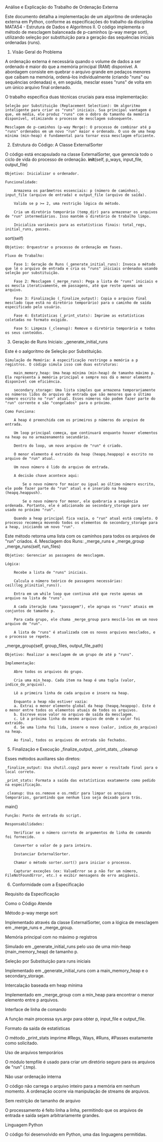 Análise e Explicação do Trabalho de Ordenação Externa

Este documento detalha a implementação de um algoritmo de ordenação externa em Python, conforme as especificações do trabalho da disciplina MATA54 - Estrutura de Dados e Algoritmos II. O código implementa o método de mesclagem balanceada de p-caminhos (p-way merge sort), utilizando seleção por substituição para a geração das sequências iniciais ordenadas (runs).
1. Visão Geral do Problema

A ordenação externa é necessária quando o volume de dados a ser ordenado é maior do que a memória principal (RAM) disponível. A abordagem consiste em quebrar o arquivo grande em pedaços menores que caibam na memória, ordená-los individualmente (criando "runs" ou sequências ordenadas) e, em seguida, mesclar esses "runs" de volta em um único arquivo final ordenado.

O trabalho especifica duas técnicas cruciais para essa implementação:

    Seleção por Substituição (Replacement Selection): Um algoritmo inteligente para criar os "runs" iniciais. Sua principal vantagem é que, em média, ele produz "runs" com o dobro do tamanho da memória disponível, otimizando o processo de mesclagem subsequente.

    Mesclagem de p-caminhos (p-way Merge): O processo de combinar até p "runs" ordenados em um novo "run" maior e ordenado. O uso de uma heap mínima (min-heap) é fundamental para tornar essa mesclagem eficiente.

2. Estrutura do Código: A Classe ExternalSorter

O código está encapsulado na classe ExternalSorter, que gerencia todo o ciclo de vida do processo de ordenação.
__init__(self, p_ways, input_file, output_file)

    Objetivo: Inicializar o ordenador.

    Funcionalidade:

        Armazena os parâmetros essenciais: p (número de caminhos), input_file (arquivo de entrada) e output_file (arquivo de saída).

        Valida se p >= 2, uma restrição lógica do método.

        Cria um diretório temporário (temp_dir) para armazenar os arquivos de "run" intermediários. Isso mantém o diretório de trabalho limpo.

        Inicializa variáveis para as estatísticas finais: total_regs, initial_runs, passes.

sort(self)

    Objetivo: Orquestrar o processo de ordenação em fases.

    Fluxo de Trabalho:

        Fase 1: Geração de Runs (_generate_initial_runs): Invoca o método que lê o arquivo de entrada e cria os "runs" iniciais ordenados usando seleção por substituição.

        Fase 2: Mesclagem (_merge_runs): Pega a lista de "runs" iniciais e os mescla iterativamente, em passagens, até que reste apenas um arquivo.

        Fase 3: Finalização (_finalize_output): Copia o arquivo final mesclado (que está no diretório temporário) para o caminho de saída especificado pelo usuário.

        Fase 4: Estatísticas (_print_stats): Imprime as estatísticas coletadas no formato exigido.

        Fase 5: Limpeza (_cleanup): Remove o diretório temporário e todos os seus conteúdos.

3. Geração de Runs Iniciais: _generate_initial_runs

Este é o aalgoritmo de Seleção por Substituição.

    Simulação de Memória: A especificação restringe a memória a p registros. O código simula isso com duas estruturas:

        main_memory_heap: Uma heap mínima (min-heap) de tamanho máximo p. Ela representa a memória principal e sempre nos dá o menor elemento disponível com eficiência.

        secondary_storage: Uma lista simples que armazena temporariamente os números lidos do arquivo de entrada que são menores que o último número escrito no "run" atual. Esses números não podem fazer parte do "run" corrente e são "congelados" para o próximo.

    Como Funciona:

        A heap é preenchida com os primeiros p números do arquivo de entrada.

        Um loop principal começa, que continuará enquanto houver elementos na heap ou no armazenamento secundário.

        Dentro do loop, um novo arquivo de "run" é criado.

        O menor elemento é extraído da heap (heapq.heappop) e escrito no arquivo de "run" atual.

        Um novo número é lido do arquivo de entrada.

        A decisão chave acontece aqui:

            Se o novo número for maior ou igual ao último número escrito, ele pode fazer parte do "run" atual e é inserido na heap (heapq.heappush).

            Se o novo número for menor, ele quebraria a sequência ordenada. Portanto, ele é adicionado ao secondary_storage para ser usado no próximo "run".

        Quando a heap principal fica vazia, o "run" atual está completo. O processo recomeça movendo todos os elementos do secondary_storage para a heap, iniciando um novo "run".

Este método retorna uma lista com os caminhos para todos os arquivos de "run" criados.
4. Mesclagem dos Runs: _merge_runs e _merge_group
_merge_runs(self, run_files)

    Objetivo: Gerenciar as passagens de mesclagem.

    Lógica:

        Recebe a lista de "runs" iniciais.

        Calcula o número teórico de passagens necessárias: ceil(log_p(initial_runs)).

        Entra em um while loop que continua até que reste apenas um arquivo na lista de "runs".

        A cada iteração (uma "passagem"), ele agrupa os "runs" atuais em conjuntos de tamanho p.

        Para cada grupo, ele chama _merge_group para mesclá-los em um novo arquivo de "run".

        A lista de "runs" é atualizada com os novos arquivos mesclados, e o processo se repete.

_merge_group(self, group_files, output_file_path)

    Objetivo: Realizar a mesclagem de um grupo de até p "runs".

    Implementação:

        Abre todos os arquivos do grupo.

        Cria uma min_heap. Cada item na heap é uma tupla (valor, indice_do_arquivo).

        Lê a primeira linha de cada arquivo e insere na heap.

        Enquanto a heap não estiver vazia:
        a. Extrai o menor elemento global da heap (heapq.heappop). Este é o menor entre todos os elementos atuais de todos os arquivos.
        b. Escreve esse valor no arquivo de saída da mesclagem.
        c. Lê a próxima linha do mesmo arquivo de onde o valor foi extraído.
        d. Se uma linha foi lida, insere o novo (valor, indice_do_arquivo) na heap.

        Ao final, todos os arquivos de entrada são fechados.

5. Finalização e Execução
_finalize_output, _print_stats, _cleanup

Esses métodos auxiliares são diretos:

    _finalize_output: Usa shutil.copy2 para mover o resultado final para o local correto.

    _print_stats: Formata a saída das estatísticas exatamente como pedido na especificação.

    _cleanup: Usa os.remove e os.rmdir para limpar os arquivos temporários, garantindo que nenhum lixo seja deixado para trás.

main()

    Função: Ponto de entrada do script.

    Responsabilidades:

        Verificar se o número correto de argumentos de linha de comando foi fornecido.

        Converter o valor de p para inteiro.

        Instanciar ExternalSorter.

        Chamar o método sorter.sort() para iniciar o processo.

        Capturar exceções (ex: ValueError se p não for um número, FileNotFoundError, etc.) e exibir mensagens de erro amigáveis.

6. Conformidade com a Especificação

Requisito da Especificação
	

Como o Código Atende

Método p-way merge sort
	

Implementado através da classe ExternalSorter, com a lógica de mesclagem em _merge_runs e _merge_group.

Memória principal com no máximo p registros
	

Simulado em _generate_initial_runs pelo uso de uma min-heap (main_memory_heap) de tamanho p.

Seleção por Substituição para runs iniciais
	

Implementado em _generate_initial_runs com a main_memory_heap e o secondary_storage.

Intercalação baseada em heap mínima
	

Implementado em _merge_group com a min_heap para encontrar o menor elemento entre p arquivos.

Interface de linha de comando
	

A função main processa sys.argv para obter p, input_file e output_file.

Formato da saída de estatísticas
	

O método _print_stats imprime #Regs, Ways, #Runs, #Passes exatamente como solicitado.

Uso de arquivos temporários
	

O módulo tempfile é usado para criar um diretório seguro para os arquivos de "run" (.tmp).

Não usar ordenação interna
	

O código não carrega o arquivo inteiro para a memória em nenhum momento. A ordenação ocorre via manipulação de streams de arquivos.

Sem restrição de tamanho de arquivo
	

O processamento é feito linha a linha, permitindo que os arquivos de entrada e saída sejam arbitrariamente grandes.

Linguagem Python
	

O código foi desenvolvido em Python, uma das linguagens permitidas.
